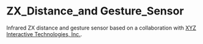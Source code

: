 ZX_Distance_and Gesture_Sensor
==============================

Infrared ZX distance and gesture sensor based on a collaboration with [XYZ Interactive Technologies, Inc.](http://www.gesturesense.com/xyz/).